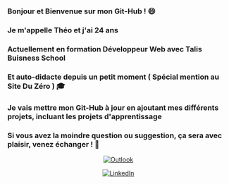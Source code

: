 ### Bonjour et Bienvenue sur mon Git-Hub ! :smile: 
### Je m'appelle Théo et j'ai 24 ans
### Actuellement en formation Développeur Web avec Talis Buisness School
### Et auto-didacte depuis un petit moment ( Spécial mention au Site Du Zéro ) :mortar_board: 
### Je vais mettre mon Git-Hub à jour en ajoutant mes différents projets, incluant les projets d'apprentissage
### Si vous avez la moindre question ou suggestion, ça sera avec plaisir, venez échanger ! :speech_balloon:
<a href="mailto:theo.michel2@outlook.fr" align="center">
	
![Outlook](https://img.shields.io/badge/Microsoft_Outlook-0078D4?style=for-the-badge&logo=microsoft-outlook&logoColor=white)
	
</a>	
<a align="center" href="https://www.linkedin.com/in/theo-michel/" target="_blank">	
	
![LinkedIn](https://img.shields.io/badge/linkedin-%230077B5.svg?style=for-the-badge&logo=linkedin&logoColor=white)
	
</a>
<!--
**theo-m14/theo-m14** is a ✨ _special_ ✨ repository because its `README.md` (this file) appears on your GitHub profile.
